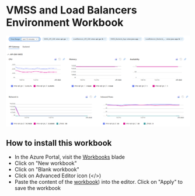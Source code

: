 # VMSS and Load Balancers Environment Workbook
![./screenshot.png](./screenshot.png)


## How to install this workbook

- In the Azure Portal, visit the [Workbooks](https://portal.azure.com/#browse/microsoft.insights%2Fworkbooks) blade
- Click on "New workbook"
- Click on "Blank workbook"
- Click on Advanced Editor icon (</>)
- Paste the content of the [workbook](vmss-and-load-balancers-environment-workbook.json)) into the editor. Click on "Apply" to save the workbook